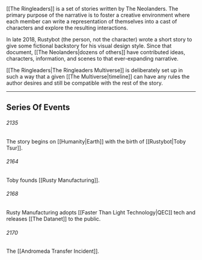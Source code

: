 [[The Ringleaders]] is a set of stories written by The Neolanders. The primary purpose of the narrative is to foster a creative environment where each member can write a representation of themselves into a cast of characters and explore the resulting interactions.

In late 2018, Rustybot (the person, not the character) wrote a short story to give some fictional backstory for his visual design style. Since that document, [[The Neolanders|dozens of others]] have contributed ideas, characters, information, and scenes to that ever-expanding narrative.

[[The Ringleaders|The Ringleaders Multiverse]] is deliberately set up in such a way that a given [[The Multiverse|timeline]] can have any rules the author desires and still be compatible with the rest of the story.

---
## Series Of Events

###### 2135
The story begins on [[Humanity|Earth]] with the birth of [[Rustybot|Toby Tsur]].
###### 2164
Toby founds [[Rusty Manufacturing]].
###### 2168
Rusty Manufacturing adopts [[Faster Than Light Technology|QEC]] tech and releases [[The Datanet]] to the public.
###### 2170
The [[Andromeda Transfer Incident]].